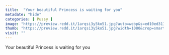 ```yaml
---
title:  "Your beautiful Princess is waiting for you"
metadate: "hide"
categories: [ Pussy ]
image: "https://preview.redd.it/1arqsi3y5ko51.jpg?auto=webp&s=ed10ed31183d6029b33fd9e9a36dba0a613e8894"
thumb: "https://preview.redd.it/1arqsi3y5ko51.jpg?width=1080&crop=smart&auto=webp&s=8b0f054f7ef5666dc5b6f8b10d2d89a3fb57c106"
visit: ""
---
```

Your beautiful Princess is waiting for you
